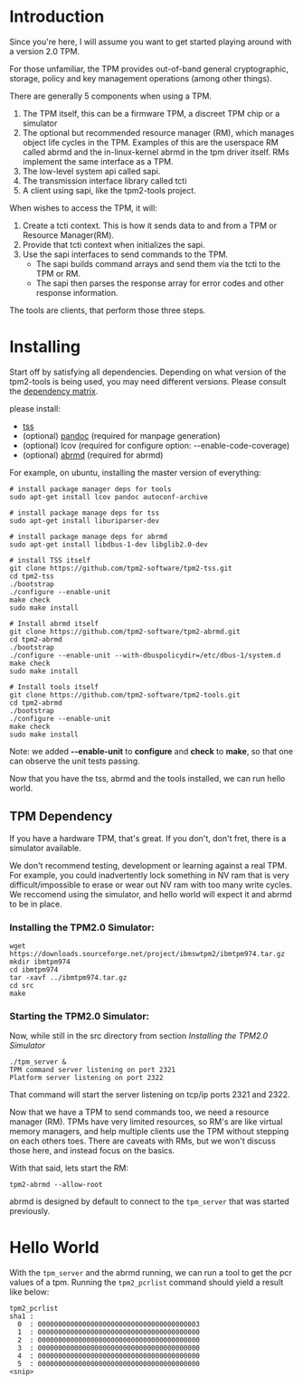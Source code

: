 # Introduction
Since you're here, I will assume you want to get started playing around with a version 2.0 TPM.

For those unfamiliar, the TPM provides out-of-band general cryptographic, storage, policy
and key management operations (among other things).

There are generally 5 components when using a TPM.
1. The TPM itself, this can be a firmware TPM, a discreet TPM chip or a simulator
2. The optional but recommended resource manager (RM), which manages object life cycles in the TPM.
   Examples of this are the userspace RM called abrmd and the in-linux-kernel abrmd in the tpm driver
   itself. RMs implement the same interface as a TPM.
3. The low-level system api called sapi.
4. The transmission interface library called tcti
5. A client using sapi, like the tpm2-tools project.

When wishes to access the TPM, it will:
1. Create a tcti context. This is how it sends data to and from a TPM or Resource Manager(RM).
2. Provide that tcti context when initializes the sapi.
3. Use the sapi interfaces to send commands to the TPM.
   * The sapi builds command arrays and send them via the tcti to the TPM or RM.
   * The sapi then parses the response array for error codes and other response information.

The tools are clients, that perform those three steps.

# Installing

Start off by satisfying all dependencies. Depending on what
version of the tpm2-tools is being used, you may need different
versions. Please consult the [dependency matrix](https://github.com/tpm2-software/tpm2-tools/wiki/Dependency-Matrix).

please install:
  - [tss](https://github.com/tpm2-software/tpm2-tss)
  - (optional) [pandoc](https://pandoc.org/) (required for manpage generation)
  - (optional) lcov (required for configure option: --enable-code-coverage)
  - (optional) [abrmd](https://github.com/tpm2-software/tpm2-abrmd) (required for abrmd)

For example, on ubuntu, installing the master version of everything:
```
# install package manager deps for tools
sudo apt-get install lcov pandoc autoconf-archive

# install package manage deps for tss
sudo apt-get install liburiparser-dev

# install package manage deps for abrmd
sudo apt-get install libdbus-1-dev libglib2.0-dev

# install TSS itself
git clone https://github.com/tpm2-software/tpm2-tss.git
cd tpm2-tss
./bootstrap
./configure --enable-unit
make check
sudo make install

# Install abrmd itself
git clone https://github.com/tpm2-software/tpm2-abrmd.git
cd tpm2-abrmd
./bootstrap
./configure --enable-unit --with-dbuspolicydir=/etc/dbus-1/system.d
make check
sudo make install

# Install tools itself
git clone https://github.com/tpm2-software/tpm2-tools.git
cd tpm2-abrmd
./bootstrap
./configure --enable-unit
make check
sudo make install
```
Note: we added **--enable-unit** to **configure** and **check** to **make**,
so that one can observe the unit tests passing.

Now that you have the tss, abrmd and the tools installed, we can run hello world.

## TPM Dependency
If you have a hardware TPM, that's great. If you don't, don't fret, there is a simulator
available.

We don't recommend testing, development or learning against a real TPM.
For example, you could inadvertently lock something in NV ram that is very difficult/impossible to erase
or wear out NV ram with too many write cycles. We reccomend using the simulator, and
hello world will expect it and abrmd to be in place.

### Installing the TPM2.0 Simulator:
```
wget https://downloads.sourceforge.net/project/ibmswtpm2/ibmtpm974.tar.gz
mkdir ibmtpm974
cd ibmtpm974
tar -xavf ../ibmtpm974.tar.gz
cd src
make
```
### Starting the TPM2.0 Simulator:
Now, while still in the src directory from section *Installing the TPM2.0 Simulator*

```
./tpm_server &
TPM command server listening on port 2321
Platform server listening on port 2322
```
That command will start the server listening on tcp/ip ports 2321 and 2322.

Now that we have a TPM to send commands too, we need a resource manager (RM). TPMs
have very limited resources, so RM's are like virtual memory managers, and help
multiple clients use the TPM without stepping on each others toes. There are
caveats with RMs, but we won't discuss those here, and instead focus on the basics.

With that said, lets start the RM:
```
tpm2-abrmd --allow-root
```
abrmd is designed by default to connect to the `tpm_server` that was started previously.

# Hello World

With the `tpm_server` and the abrmd running, we can run a tool to get the pcr values
of a tpm. Running the ```tpm2_pcrlist``` command should yield a result like below:
```
tpm2_pcrlist 
sha1 :
  0  : 0000000000000000000000000000000000000003
  1  : 0000000000000000000000000000000000000000
  2  : 0000000000000000000000000000000000000000
  3  : 0000000000000000000000000000000000000000
  4  : 0000000000000000000000000000000000000000
  5  : 0000000000000000000000000000000000000000
<snip>
```